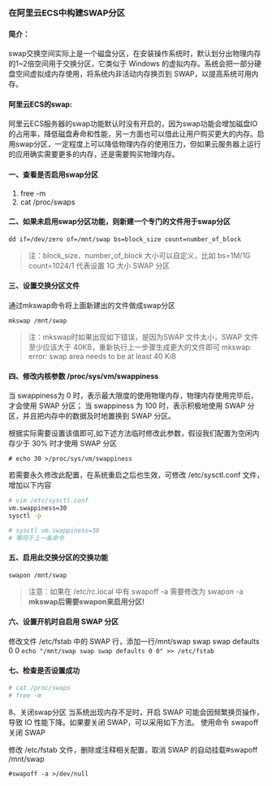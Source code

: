 <!--
 * @Description:
 * @Author: 焦国峰
 * @Github: https://github.com/clement-jiao
 * @Date: 2020-04-06 00:22:26
 * @LastEditors: clement-jiao
 * @LastEditTime: 2020-04-06 00:31:59
 -->

### 在阿里云ECS中构建SWAP分区

#### 简介：
swap交换空间实际上是一个磁盘分区，在安装操作系统时，默认划分出物理内存的1~2倍空间用于交换分区，它类似于 Windows 的虚拟内存。系统会把一部分硬盘空间虚拟成内存使用，将系统内非活动内存换页到 SWAP，以提高系统可用内存。

#### 阿里云ECS的swap:
阿里云ECS服务器的swap功能默认时没有开启的，因为swap功能会增加磁盘IO的占用率，降低磁盘寿命和性能，另一方面也可以借此让用户购买更大的内存。启用swap分区，一定程度上可以降低物理内存的使用压力，但如果云服务器上运行的应用确实需要更多的内存，还是需要购买物理内存。

#### 一、查看是否启用swap分区
1. free -m
2. cat /proc/swaps

#### 二、如果未启用swap分区功能，则新建一个专门的文件用于swap分区

`dd if=/dev/zero of=/mnt/swap bs=block_size count=number_of_block`

>注：block_size、number_of_block 大小可以自定义，比如 bs=1M/1G count=1024/1 代表设置 1G 大小 SWAP 分区

#### 三、设置交换分区文件

通过mkswap命令将上面新建出的文件做成swap分区

`mkswap /mnt/swap`

>注：mkswap时如果出现如下错误，是因为SWAP 文件太小，SWAP 文件至少应该大于 40KB，重新执行上一步骤生成更大的文件即可
mkswap: error: swap area needs to be at least 40 KiB


#### 四、修改内核参数 /proc/sys/vm/swappiness

当 swappiness为 0 时，表示最大限度的使用物理内存，物理内存使用完毕后，才会使用 SWAP 分区；
当 swappiness 为 100 时，表示积极地使用 SWAP 分区，并且把内存中的数据及时地置换到 SWAP 分区。

根据实际需要设置该值即可,如下述方法临时修改此参数，假设我们配置为空闲内存少于 30% 时才使用 SWAP 分区

`# echo 30 >/proc/sys/vm/swappiness`

若需要永久修改此配置，在系统重启之后也生效，可修改 /etc/sysctl.conf 文件，增加以下内容

```bash
# vim /etc/sysctl.conf
vm.swappiness=30
sysctl -p

# sysctl vm.swappiness=30
# 等同于上一条命令
```
#### 五、启用此交换分区的交换功能

`swapon /mnt/swap`

>注意：如果在 /etc/rc.local 中有 swapoff -a 需要修改为 swapon -a
**mkswap后需要swapon来启用分区!**

#### 六、设置开机时自启用 SWAP 分区

修改文件 /etc/fstab 中的 SWAP 行，添加一行/mnt/swap swap swap defaults 0 0
`echo "/mnt/swap swap swap defaults 0 0" >> /etc/fstab`

#### 七、检查是否设置成功

```bash
# cat /proc/swaps
# free -m
```



8、关闭swap分区
当系统出现内存不足时，开启 SWAP 可能会因频繁换页操作，导致 IO 性能下降。如果要关闭 SWAP，可以采用如下方法。
使用命令 swapoff 关闭 SWAP

修改 /etc/fstab 文件，删除或注释相关配置，取消 SWAP 的自动挂载#swapoff /mnt/swap

`#swapoff -a >/dev/null`
